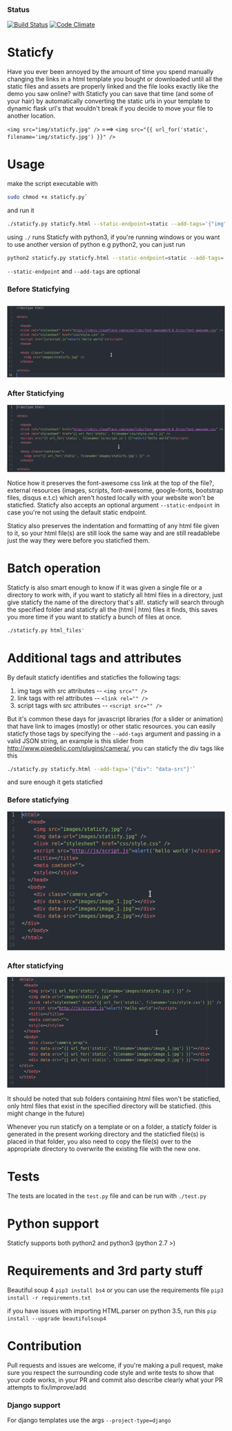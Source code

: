 ### Status
[![Build Status](https://travis-ci.org/danidee10/Staticfy.svg?branch=master)](https://travis-ci.org/danidee10/Staticfy) [![Code Climate](https://codeclimate.com/github/danidee10/Staticfy/badges/gpa.svg)](https://codeclimate.com/github/danidee10/Staticfy)

# Staticfy
Have you ever been annoyed by the amount of time you spend manually changing the links in a html template you bought or downloaded until all the static files and assets are properly linked and the file looks exactly like the demo you saw online?
with Staticfy you can save that time (and some of your hair) by automatically converting the static urls in your template to dynamic flask url's that wouldn't break if you decide to move your file to another location.

`<img src="img/staticfy.jpg" />` ===> `<img src="{{ url_for('static', filename='img/staticfy.jpg') }}" />`

# Usage
make the script executable with
```bash
sudo chmod +x staticfy.py`
```

and run it
```bash
./staticfy.py staticfy.html --static-endpoint=static --add-tags='{"img": "data-url"}'`
```

using `./` runs Staticfy with python3, if you're running windows or you want to use another version of python e.g python2, you can just run

```bash
python2 staticfy.py staticfy.html --static-endpoint=static --add-tags='{"img": "data-url"}'`
```

 `--static-endpoint` and `--add-tags` are optional

### Before Staticfying
![alt tag](assets/before.png)
---------------------------------------------------------------------------------------------------------------------------------
### After Staticfying
![alt tag](assets/after.png)

Notice how it preserves the font-awesome css link at the top of the file?, external resources (images, scripts, font-awesome, google-fonts, bootstrap files, disqus e.t.c) which aren't hosted locally with your website won't be staticfied. Staticfy also accepts an optional argument `--static-endpoint` in case you're not using the default static endpoint.

Staticy also preserves the indentation and formatting of any html file given to it, so your html file(s) are still look the same way and are still readablebe just the way they were before you staticfied them.

# Batch operation
Staticfy is also smart enough to know if it was given a single file or a directory to work with, if you want to staticfy all html files in a directory, just give staticfy the name of the directory that's all!.
staticfy will search through the specified folder and staticfy all the (html | htm) files it finds, this saves you more time if you want to staticfy a bunch of files at once.

```bash
./staticfy.py html_files'
```

# Additional tags and attributes
By default staticfy identifies and staticfies the following tags:
 1. img tags with src attributes -- `<img src="" />`
 2. link tags with rel attributes -- `<link rel="" />`
 3. script tags with src attributes -- `<script src="" />`

But it's common these days for javascript libraries (for a slider or animation) that have link to images (mostly) or other static resources. you can easily staticfy those tags by specifying the `--add-tags` argument and passing in a valid JSON string, an example is this slider from http://www.pixedelic.com/plugins/camera/, you can staticfy the div tags like this

```bash
./staticfy.py staticfy.html --add-tags='{"div": "data-src"}'`
```

and sure enough it gets staticfied

### Before staticfying
![alt tag](assets/before_add_tag.png)

### After staticfying
![alt tag](assets/after_add_tag.png)


It should be noted that sub folders containing html files won't be staticfied, only html files that exist in the specified directory will be staticfied. (this might change in the future)

Whenever you run staticfy on a template or on a folder, a staticfy folder is generated in the present working directory and the staticfied file(s) is placed in that folder, you also need to copy the file(s) over to the appropriate directory to overwrite the existing file with the new one.

# Tests
The tests are located in the `test.py` file and can be run with
`./test.py`

# Python support
Staticfy supports both python2 and python3
(python 2.7 >)

# Requirements and 3rd party stuff
Beautiful soup 4
`pip3 install bs4`
or you can use the requirements file `pip3 install -r requirements.txt`

if you have issues with importing HTML.parser on python 3.5, run this
`pip install --upgrade beautifulsoup4`

# Contribution
Pull requests and issues are welcome, if you're making a pull request, make sure
you respect the surrounding code style and write tests to show that your code
works, in your PR and commit also describe clearly what your PR attempts to
fix/improve/add


### Django support
For django templates use the args `--project-type=django`